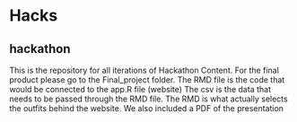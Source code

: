 # Hacks
## hackathon
This is the repository for all iterations of Hackathon Content. For the final product please go to the Final_project folder. 
The RMD file is the code that would be connected to the app.R file (website)
The csv is the data that needs to be passed through the RMD file. 
The RMD is what actually selects the outfits behind the website.
We also included a PDF of the presentation
